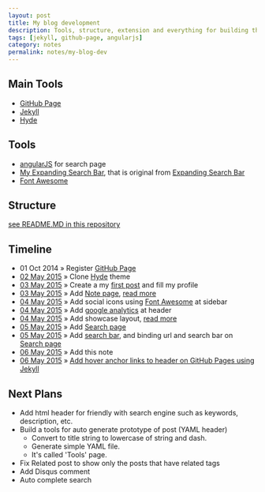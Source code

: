```yaml
---
layout: post
title: My blog development
description: Tools, structure, extension and everything for building this blog
tags: [jekyll, github-page, angularjs]
category: notes
permalink: notes/my-blog-dev
---
```


## Main Tools
- [GitHub Page](https://pages.github.com)
- [Jekyll](http://jekyllrb.com)
- [Hyde](http://hyde.getpoole.com/)

## Tools
- [angularJS](https://angularjs.org/) for search page
- [My Expanding Search Bar](https://github.com/mildronize/ExpandingSearchBar), that is original from [Expanding Search Bar](http://tympanus.net/Tutorials/ExpandingSearchBar/)
- [Font Awesome](http://fontawesome.io)

## Structure
[see README.MD in this repository](https://github.com/mildronize/mildronize.github.io/blob/master/README.md)

## Timeline
- 01 Oct 2014 &raquo; Register [GitHub Page](https://pages.github.com)
- [02 May 2015][t01] &raquo; Clone [Hyde](http://hyde.getpoole.com/) theme
- [03 May 2015][t02] &raquo; Create a my [first post]({{site.url}}articles/2015/05/03/how-to-setup-this-blog/) and fill my profile
- [03 May 2015][t03] &raquo; Add [Note page], [read more](#structure)
- [04 May 2015][t04] &raquo; Add social icons using [Font Awesome](fontawesome.io) at sidebar
- [04 May 2015][t05] &raquo; Add [google analytics](http://www.google.com/analytics/) at header
- [04 May 2015][t06] &raquo; Add showcase layout, [read more](#structure)
- [05 May 2015][t07] &raquo; Add [Search page]
- [05 May 2015][t08] &raquo; Add [search bar](#tools), and binding url and search bar on [Search page]
- [06 May 2015][t09] &raquo; Add this note
- [06 May 2015][t10] &raquo; [Add hover anchor links to header on GitHub Pages using Jekyll](http://milanaryal.com/2015/adding-hover-anchor-links-to-header-on-github-pages-using-jekyll)

[t01]: https://github.com/mildronize/mildronize.github.io/commit/a48c4b03033496c16e1eeb6377f7a2fb6fa79586
[t02]: https://github.com/mildronize/mildronize.github.io/commit/58f941a5a9d0066c5ea939aaab98f1adef291647
[t03]: https://github.com/mildronize/mildronize.github.io/commit/5b51c7691acb01beec8df5f3704f57d3da272922
[t04]: https://github.com/mildronize/mildronize.github.io/commit/8f8d30957145551e13cec173019a8aeb19efe5e4
[t05]: https://github.com/mildronize/mildronize.github.io/commit/b4d40e52dae31f81b242ff689ad3fc0ae93f0b71
[t06]: https://github.com/mildronize/mildronize.github.io/commit/8604dd5504b7cd794da59923a36878b43df48cc3
[t07]: https://github.com/mildronize/mildronize.github.io/commit/831f4fb466d0f9cd513a45c299b946ca2f398aed
[t08]: https://github.com/mildronize/mildronize.github.io/commit/45272e4bb72d121d144827c6075a2a0bd48cd764
[t09]: https://github.com/mildronize/mildronize.github.io/commit/8f83e6963f2a70b0979ff4be8a85541a19e34594
[t10]: https://github.com/mildronize/mildronize.github.io/commit/ca7df4be719fd2b9891cbea53fce88722196f419

[Search page]: {{site.url}}search/
[Note page]: {{site.url}}notes/

## Next Plans
- Add html header for friendly with search engine such as keywords, description, etc.
- Build a tools for auto generate prototype of post (YAML header)
  - Convert to title string to lowercase of string and dash.
  - Generate simple YAML file.
  - It's called 'Tools' page.
- Fix Related post to show only the posts that have related tags
- Add Disqus comment
- Auto complete search
